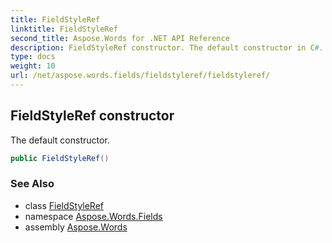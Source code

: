 ```yaml
---
title: FieldStyleRef
linktitle: FieldStyleRef
second_title: Aspose.Words for .NET API Reference
description: FieldStyleRef constructor. The default constructor in C#.
type: docs
weight: 10
url: /net/aspose.words.fields/fieldstyleref/fieldstyleref/
---
```

## FieldStyleRef constructor

The default constructor.

```csharp
public FieldStyleRef()
```

### See Also

* class [FieldStyleRef](../)
* namespace [Aspose.Words.Fields](../../fieldstyleref/)
* assembly [Aspose.Words](../../../)
